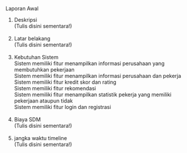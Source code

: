 Laporan Awal

1.  Deskripsi <br>
      (Tulis disini sementara!) <br>
      <br>
3.  Latar belakang <br>
      (Tulis disini sementara!) <br>
      <br>
5.  Kebutuhan Sistem <br>
      Sistem memiliki fitur menampilkan informasi perusahaan yang membutuhkan pekerjaan <br>
      Sistem memiliki fitur menampilkan informasi perusahaan dan pekerja <br>
      Sistem memiliki fitur kredit skor dan rating <br>
      Sistem memiliki fitur rekomendasi <br>
      Sistem memiliki fitur menampilkan statistik pekerja yang memiliki pekerjaan ataupun tidak <br>
      Sistem memiliki fitur login dan registrasi <br>
      <br>
7.  Biaya SDM <br>
       (Tulis disini sementara!)<br>
      <br>
9.  jangka waktu timeline<br>
      (Tulis disini sementara!)
